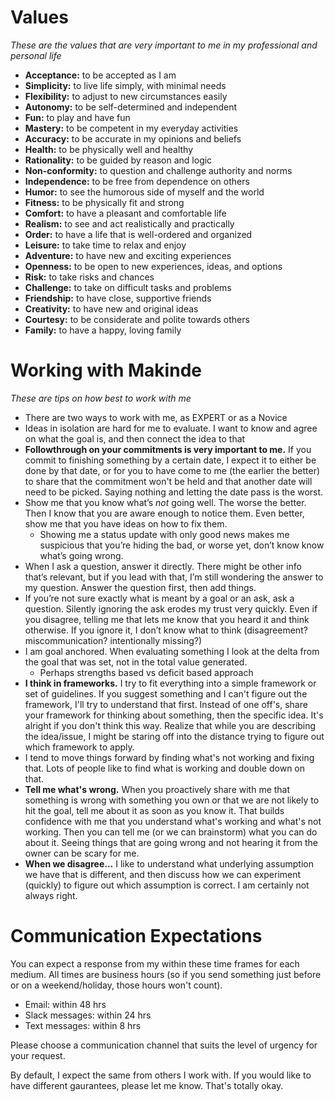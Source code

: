 # Values

_These are the values that are very important to me in my professional and personal life_

- **Acceptance:** to be accepted as I am
- **Simplicity:** to live life simply, with minimal needs
- **Flexibility:** to adjust to new circumstances easily
- **Autonomy:** to be self-determined and independent
- **Fun:** to play and have fun
- **Mastery:** to be competent in my everyday activities
- **Accuracy:** to be accurate in my opinions and beliefs
- **Health:** to be physically well and healthy
- **Rationality:** to be guided by reason and logic
- **Non-conformity:** to question and challenge authority and norms
- **Independence:** to be free from dependence on others
- **Humor:** to see the humorous side of myself and the world
- **Fitness:** to be physically fit and strong
- **Comfort:** to have a pleasant and comfortable life
- **Realism:** to see and act realistically and practically
- **Order:** to have a life that is well-ordered and organized
- **Leisure:** to take time to relax and enjoy
- **Adventure:** to have new and exciting experiences
- **Openness:** to be open to new experiences, ideas, and options
- **Risk:** to take risks and chances
- **Challenge:** to take on difficult tasks and problems
- **Friendship:** to have close, supportive friends
- **Creativity:** to have new and original ideas
- **Courtesy:** to be considerate and polite towards others
- **Family:** to have a happy, loving family

# Working with Makinde

_These are tips on how best to work with me_

- There are two ways to work with me, as EXPERT or as a Novice
- Ideas in isolation are hard for me to evaluate. I want to know and agree on what the goal is, and then connect the idea to that
- **Followthrough on your commitments is very important to me.** If you commit to finishing something by a certain date, I expect it to either be done by that date, or for you to have come to me (the earlier the better) to share that the commitment won't be held and that another date will need to be picked. Saying nothing and letting the date pass is the worst.
- Show me that you know what’s *not* going well. The worse the better. Then I know that you are aware enough to notice them. Even better, show me that you have ideas on how to fix them.
    - Showing me a status update with only good news makes me suspicious that you’re hiding the bad, or worse yet, don’t know know what’s going wrong.
- When I ask a question, answer it directly. There might be other info that’s relevant, but if you lead with that, I’m still wondering the answer to my question. Answer the question first, then add things.
- If you’re not sure exactly what is meant by a goal or an ask, ask a question. Silently ignoring the ask erodes my trust very quickly. Even if you disagree, telling me that lets me know that you heard it and think otherwise. If you ignore it, I don’t know what to think (disagreement? miscommunication? intentionally missing?)
- I am goal anchored. When evaluating something I look at the delta from the goal that was set, not in the total value generated.
    - Perhaps strengths based vs deficit based approach
- **I think in frameworks.** I try to fit everything into a simple framework or set of guidelines. If you suggest something and I can't figure out the framework, I'll try to understand that first. Instead of one off's, share your framework for thinking about something, then the specific idea. It's alright if you don't think this way. Realize that while you are describing the idea/issue, I might be staring off into the distance trying to figure out which framework to apply.
- I tend to move things forward by finding what's not working and fixing that. Lots of people like to find what is working and double down on that.
- **Tell me what's wrong.** When you proactively share with me that something is wrong with something you own or that we are not likely to hit the goal, tell me about it as soon as you know it. That builds confidence with me that you understand what's working and what's not working. Then you can tell me (or we can brainstorm) what you can do about it. Seeing things that are going wrong and not hearing it from the owner can be scary for me.
- **When we disagree...** I like to understand what underlying assumption we have that is different, and then discuss how we can experiment (quickly) to figure out which assumption is correct. I am certainly not always right.

# Communication Expectations
You can expect a response from my within these time frames for each medium. All times are business hours (so if you send something just before or on a weekend/holiday, those hours won't count).

- Email: within 48 hrs
- Slack messages: within 24 hrs
- Text messages: within 8 hrs

Please choose a communication channel that suits the level of urgency for your request.

By default, I expect the same from others I work with. If you would like to have different gaurantees, please let me know. That's totally okay.

